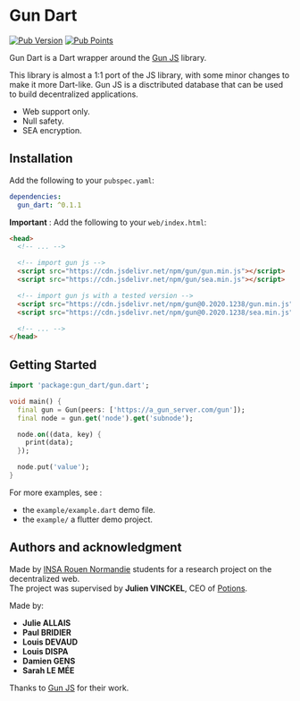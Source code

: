 # Gun Dart

[![Pub Version](https://img.shields.io/pub/v/gun_dart?color=blue)](https://pub.dev/packages/gun_dart)
[![Pub Points](https://img.shields.io/pub/points/gun_dart?color=darkblue)](https://pub.dev/packages/gun_dart)

Gun Dart is a Dart wrapper around the [Gun JS](https://gun.eco/) library.

This library is almost a 1:1 port of the JS library, with some minor changes to
make it more Dart-like. Gun JS is a disctributed database that can be used to
build decentralized applications.

* Web support only.
* Null safety.
* SEA encryption.

## Installation

Add the following to your `pubspec.yaml`:

```yaml
dependencies:
  gun_dart: ^0.1.1
```

**Important** : Add the following to your `web/index.html`:

```html
<head>
  <!-- ... -->

  <!-- import gun js -->
  <script src="https://cdn.jsdelivr.net/npm/gun/gun.min.js"></script>
  <script src="https://cdn.jsdelivr.net/npm/gun/sea.min.js"></script>

  <!-- import gun js with a tested version -->
  <script src="https://cdn.jsdelivr.net/npm/gun@0.2020.1238/gun.min.js"></script>
  <script src="https://cdn.jsdelivr.net/npm/gun@0.2020.1238/sea.min.js"></script>

  <!-- ... -->
</head>
```


## Getting Started

```dart
import 'package:gun_dart/gun.dart';

void main() {
  final gun = Gun(peers: ['https://a_gun_server.com/gun']);
  final node = gun.get('node').get('subnode');

  node.on((data, key) {
    print(data);
  });

  node.put('value');
}
```

For more examples, see :

* the `example/example.dart` demo file.
* the `example/` a flutter demo project.

## Authors and acknowledgment

Made by [INSA Rouen Normandie](https://www.insa-rouen.fr) students
for a research project on the decentralized web. \
The project was supervised by **Julien VINCKEL**, CEO of [Potions](https://get-potions.com).

Made by:

* **Julie ALLAIS**
* **Paul BRIDIER**
* **Louis DEVAUD**
* **Louis DISPA**
* **Damien GENS**
* **Sarah LE MÉE**

Thanks to [Gun JS](https://gun.eco/) for their work.

